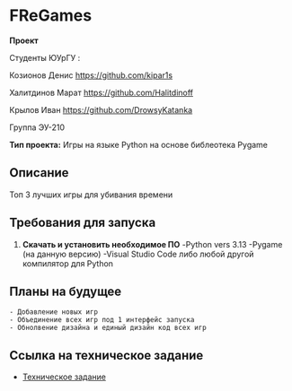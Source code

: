 # FReGames 

**Проект** 

Студенты ЮУрГУ :

Козионов Денис https://github.com/kipar1s

Халитдинов Марат https://github.com/Halitdinoff

Крылов Иван https://github.com/DrowsyKatanka

Группа ЭУ-210

**Тип проекта:**  Игры на языке Python на основе библеотека Pygame

## Описание
Топ 3 лучших игры для убивания времени 


## Требования для запуска

1. **Скачать и установить необходимое ПО**
   -Python vers 3.13
   -Pygame (на данную версию)
   -Visual Studio Code либо любой другой компилятор для Python 




## Планы на будущее
    - Добавление новых игр
    - Объединение всех игр под 1 интерфейс запуска
    - Обнолвение дизайна и единый дизайн код всех игр

## Ссылка на техническое задание

- [Техническое задание](TZ.md)

